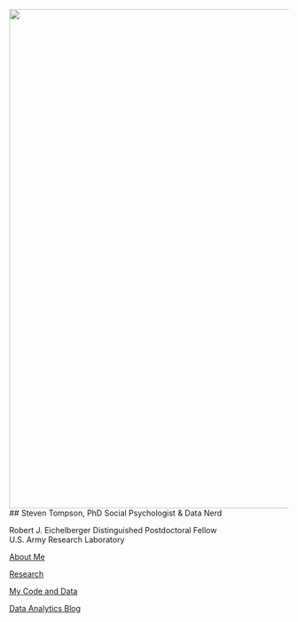 <img src="{{ site.baseurl }}/static/Picture5.png" width="900" align="center">
<br/>
## Steven Tompson, PhD 
Social Psychologist & Data Nerd

Robert J. Eichelberger Distinguished Postdoctoral Fellow  
U.S. Army Research Laboratory  

<a href="https://stompson.github.io/about">About Me</a>
<p></p>
<a href="https://stompson.github.io/research">Research</a>
<p></p>
<a href="https://stompson.github.io/coderepository">My Code and Data</a>
<p></p>
<a href="https://stompson.github.io/blog">Data Analytics Blog</a>
<p></p>